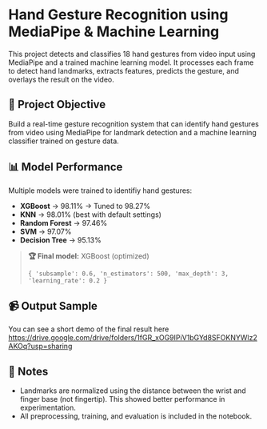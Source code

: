 # Hand Gesture Recognition using MediaPipe & Machine Learning

This project detects and classifies 18 hand gestures from video input using MediaPipe and a trained machine learning model. It processes each frame to detect hand landmarks, extracts features, predicts the gesture, and overlays the result on the video.


## 🎯 Project Objective 
Build a real-time gesture recognition system that can identify hand gestures from video using MediaPipe for landmark detection and a machine learning classifier trained on gesture data.


## 📊 Model Performance
Multiple models were trained to identifiy hand gestures:
* **XGBoost** → 98.11% → Tuned to 98.27%
* **KNN** → 98.01% (best with default settings)
* **Random Forest** → 97.46%
* **SVM** → 97.07%
* **Decision Tree** → 95.13%
  
> **🏆 Final model:** XGBoost (optimized)
> 
> `{ 'subsample': 0.6, 'n_estimators': 500, 'max_depth': 3, 'learning_rate': 0.2 }`


## 📹 Output Sample
You can see a short demo of the final result here https://drive.google.com/drive/folders/1fGR_xOG9IPiV1bGYd8SFOKNYWlz2AKOq?usp=sharing 


## 📌 Notes
* Landmarks are normalized using the distance between the wrist and finger base (not fingertip). This showed better performance in experimentation.
* All preprocessing, training, and evaluation is included in the notebook.

